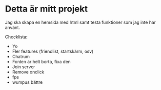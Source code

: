 # Detta är mitt projekt

Jag ska skapa en hemsida med html samt testa funktioner som jag inte har använt.

Checklista:
* Yo
* Fler features (friendlist, startskärm, osv)
* Chatrum
* Fonten är helt borta, fixa den
* Join server
* Remove onclick
* fps
* wumpus bättre